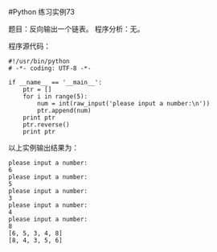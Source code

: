 #Python 练习实例73


题目：反向输出一个链表。
程序分析：无。


程序源代码：

```
#!/usr/bin/python
# -*- coding: UTF-8 -*-

if __name__ == '__main__':
    ptr = []
    for i in range(5):
        num = int(raw_input('please input a number:\n'))
        ptr.append(num)
    print ptr
    ptr.reverse()
    print ptr
```


以上实例输出结果为：


```
please input a number:
6
please input a number:
5
please input a number:
3
please input a number:
4
please input a number:
8
[6, 5, 3, 4, 8]
[8, 4, 3, 5, 6]
```